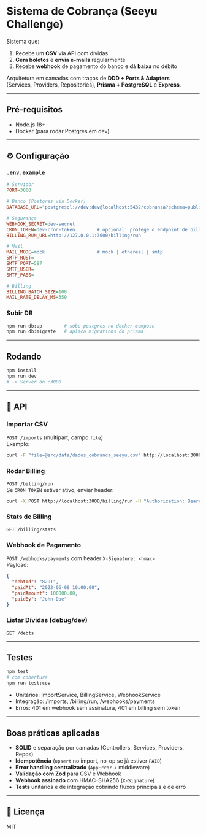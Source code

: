 # Sistema de Cobrança (Seeyu Challenge)

Sistema que:
1. Recebe um **CSV** via API com dívidas  
2. **Gera boletos** e **envia e-mails** regularmente  
3. Recebe **webhook** de pagamento do banco e **dá baixa** no débito  

Arquitetura em camadas com traços de **DDD + Ports & Adapters**  
(Services, Providers, Repositories), **Prisma + PostgreSQL** e **Express**.

---

## Pré-requisitos
- Node.js 18+  
- Docker (para rodar Postgres em dev)

---

## ⚙️ Configuração

### `.env.example`
```ini
# Servidor
PORT=3000

# Banco (Postgres via Docker)
DATABASE_URL="postgresql://dev:dev@localhost:5432/cobranza?schema=public"

# Segurança
WEBHOOK_SECRET=dev-secret
CRON_TOKEN=dev-cron-token        # opcional: protege o endpoint de billing
BILLING_RUN_URL=http://127.0.0.1:3000/billing/run

# Mail
MAIL_MODE=mock                   # mock | ethereal | smtp
SMTP_HOST=
SMTP_PORT=587
SMTP_USER=
SMTP_PASS=

# Billing
BILLING_BATCH_SIZE=100
MAIL_RATE_DELAY_MS=350
```

### Subir DB
```bash
npm run db:up        # sobe postgres no docker-compose
npm run db:migrate   # aplica migrations do prisma
```

---

## Rodando
```bash
npm install
npm run dev
# -> Server on :3000
```

---

## 📡 API

### Importar CSV
`POST /imports` (multipart, campo `file`)  
Exemplo:
```bash
curl -F "file=@src/data/dados_cobranca_seeyu.csv" http://localhost:3000/imports
```

### Rodar Billing
`POST /billing/run`  
Se `CRON_TOKEN` estiver ativo, enviar header:
```bash
curl -X POST http://localhost:3000/billing/run -H "Authorization: Bearer dev-cron-token"
```

### Stats de Billing
`GET /billing/stats`

### Webhook de Pagamento
`POST /webhooks/payments` com header `X-Signature: <hmac>`  
Payload:
```json
{
  "debtId": "8291",
  "paidAt": "2022-06-09 10:00:00",
  "paidAmount": 100000.00,
  "paidBy": "John Doe"
}
```

### Listar Dívidas (debug/dev)
`GET /debts`

---

## Testes
```bash
npm test
# com cobertura
npm run test:cov
```

- Unitários: ImportService, BillingService, WebhookService  
- Integração: /imports, /billing/run, /webhooks/payments  
- Erros: 401 em webhook sem assinatura, 401 em billing sem token  

---

## Boas práticas aplicadas
- **SOLID** e separação por camadas (Controllers, Services, Providers, Repos)  
- **Idempotência** (`upsert` no import, no-op se já estiver `PAID`)  
- **Error handling centralizado** (`AppError` + middleware)  
- **Validação com Zod** para CSV e Webhook  
- **Webhook assinado** com HMAC-SHA256 (`X-Signature`)  
- **Tests** unitários e de integração cobrindo fluxos principais e de erro  

---

## 📄 Licença
MIT
